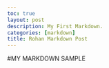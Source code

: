 ```yaml
---
toc: true
layout: post
description: My First Markdown.
categories: [markdown]
title: Rohan Markdown Post
---
```


#MY MARKDOWN SAMPLE
